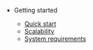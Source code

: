 - Getting started

  - [Quick start](intro.md)
  - [Scalability](scale.md)
  - [System requirements](pilot.md)